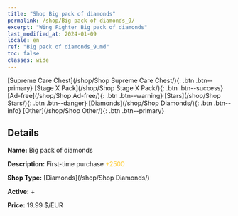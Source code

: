 ```yaml
---
title: "Shop Big pack of diamonds"
permalink: /shop/Big pack of diamonds_9/
excerpt: "Wing Fighter Big pack of diamonds"
last_modified_at: 2024-01-09
locale: en
ref: "Big pack of diamonds_9.md"
toc: false
classes: wide
---
```



  [Supreme Care Chest](/shop/Shop Supreme Care Chest/){: .btn .btn--primary}   [Stage X Pack](/shop/Shop Stage X Pack/){: .btn .btn--success}   [Ad-free](/shop/Shop Ad-free/){: .btn .btn--warning}   [Stars](/shop/Shop Stars/){: .btn .btn--danger}   [Diamonds](/shop/Shop Diamonds/){: .btn .btn--info}   [Other](/shop/Shop Other/){: .btn .btn--primary} 

## Details

 **Name:** Big pack of diamonds 

 **Description:** First-time purchase <span style="color: #FFC926">+2500</span><br/><span style="color: #000000;"></span>

 **Shop Type:** [Diamonds](/shop/Shop Diamonds/)

 **Active:** + 

 **Price:** 19.99 $/EUR 


